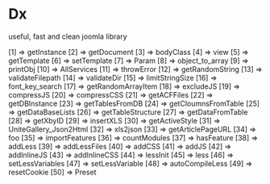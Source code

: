 # Dx
useful, fast and clean joomla library


[1] => getInstance
[2] => getDocument
[3] => bodyClass
[4] => view
[5] => getTemplate
[6] => setTemplate
[7] => Param
[8] => object_to_array
[9] => printObj
[10] => AllServices
[11] => throwError
[12] => getRandomString
[13] => validateFilepath
[14] => validateDir
[15] => limitStringSize
[16] => font_key_search
[17] => getRandomArrayItem
[18] => excludeJS
[19] => compressJS
[20] => compressCSS
[21] => getACFFiles
[22] => getDBInstance
[23] => getTablesFromDB
[24] => getCloumnsFromTable
[25] => getDataBaseLists
[26] => getTableStructure
[27] => getDataFromTable
[28] => getXbyID
[29] => insertXLS
[30] => getActiveStyle
[31] => UniteGallery_Json2Html
[32] => xls2json
[33] => getArticlePageURL
[34] => foo
[35] => importFeatures
[36] => countModules
[37] => hasFeature
[38] => addLess
[39] => addLessFiles
[40] => addCSS
[41] => addJS
[42] => addInlineJS
[43] => addInlineCSS
[44] => lessInit
[45] => less
[46] => setLessVariables
[47] => setLessVariable
[48] => autoCompileLess
[49] => resetCookie
[50] => Preset